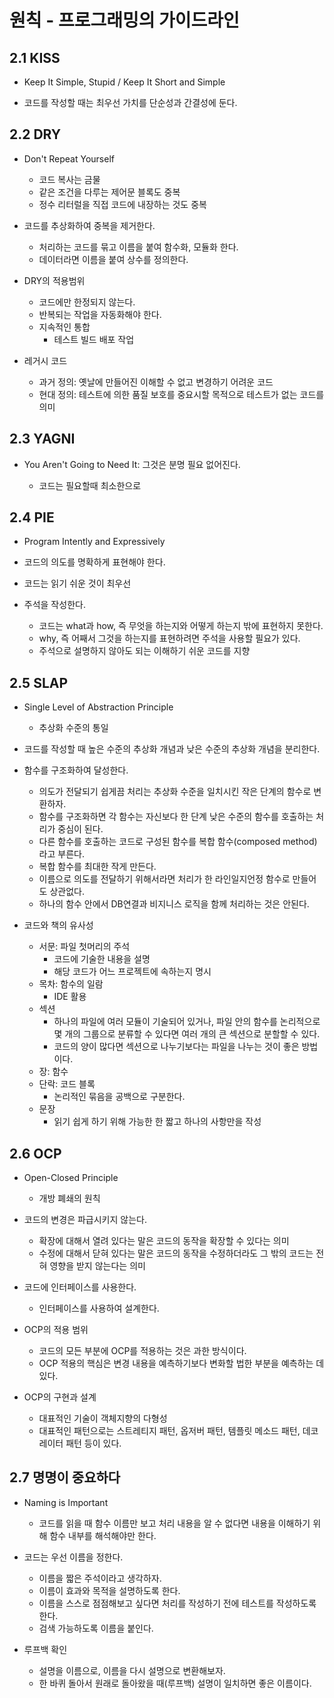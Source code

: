 # 원칙 - 프로그래밍의 가이드라인

## 2.1 KISS

- Keep It Simple, Stupid / Keep It Short and Simple

- 코드를 작성할 때는 최우선 가치를 단순성과 간결성에 둔다.

## 2.2 DRY

- Don't Repeat Yourself

  - 코드 복사는 금물
  - 같은 조건을 다루는 제어문 블록도 중복
  - 정수 리터럴을 직접 코드에 내장하는 것도 중복

- 코드를 추상화하여 중복을 제거한다.
  - 처리하는 코드를 묶고 이름을 붙여 함수화, 모듈화 한다.
  - 데이터라면 이름을 붙여 상수를 정의한다.

- DRY의 적용범위
  - 코드에만 한정되지 않는다.
  - 반복되는 작업을 자동화해야 한다.
  - 지속적인 통합
    - 테스트 빌드 배포 작업

- 레거시 코드
  - 과거 정의: 옛날에 만들어진 이해할 수 없고 변경하기 어려운 코드
  - 현대 정의: 테스트에 의한 품질 보호를 중요시할 목적으로 테스트가 없는 코드를 의미

## 2.3 YAGNI

- You Aren't Going to Need It: 그것은 분명 필요 없어진다.

  - 코드는 필요할때 최소한으로

## 2.4 PIE

- Program Intently and Expressively

- 코드의 의도를 명확하게 표현해야 한다.
- 코드는 읽기 쉬운 것이 최우선
- 주석을 작성한다.
  - 코드는 what과 how, 즉 무엇을 하는지와 어떻게 하는지 밖에 표현하지 못한다.
  - why, 즉 어째서 그것을 하는지를 표현하려면 주석을 사용할 필요가 있다.
  - 주석으로 설명하지 않아도 되는 이해하기 쉬운 코드를 지향

## 2.5 SLAP

- Single Level of Abstraction Principle
  - 추상화 수준의 통일

- 코드를 작성할 때 높은 수준의 추상화 개념과 낮은 수준의 추상화 개념을 분리한다.

- 함수를 구조화하여 달성한다.
  - 의도가 전달되기 쉽게끔 처리는 추상화 수준을 일치시킨 작은 단계의 함수로 변환하자.
  - 함수를 구조화하면 각 함수는 자신보다 한 단계 낮은 수준의 함수를 호출하는 처리가 중심이 된다.
  - 다른 함수를 호출하는 코드로 구성된 함수를 복합 함수(composed method)라고 부른다.
  - 복합 함수를 최대한 작게 만든다.
  - 이름으로 의도를 전달하기 위해서라면 처리가 한 라인일지언정 함수로 만들어도 상관없다.
  - 하나의 함수 안에서 DB연결과 비지니스 로직을 함께 처리하는 것은 안된다.

- 코드와 책의 유사성
  - 서문: 파일 첫머리의 주석
    - 코드에 기술한 내용을 설명
    - 해당 코드가 어느 프로젝트에 속하는지 명시
  - 목차: 함수의 일람
    - IDE 활용
  - 섹션
    - 하나의 파일에 여러 모듈이 기술되어 있거나, 파일 안의 함수를 논리적으로 몇 개의 그룹으로 분류할 수 있다면 여러 개의 큰 섹션으로 분할할 수 있다.
    - 코드의 양이 많다면 섹션으로 나누기보다는 파일을 나누는 것이 좋은 방법이다.
  - 장: 함수
  - 단락: 코드 블록
    - 논리적인 묶음을 공백으로 구분한다.
  - 문장
    - 읽기 쉽게 하기 위해 가능한 한 짧고 하나의 사항만을 작성

## 2.6 OCP

- Open-Closed Principle
  - 개방 폐쇄의 원칙

- 코드의 변경은 파급시키지 않는다.
  - 확장에 대해서 열려 있다는 말은 코드의 동작을 확장할 수 있다는 의미
  - 수정에 대해서 닫혀 있다는 말은 코드의 동작을 수정하더라도 그 밖의 코드는 전혀 영향을 받지 않는다는 의미

- 코드에 인터페이스를 사용한다.
  - 인터페이스를 사용하여 설계한다.

- OCP의 적용 범위
  - 코드의 모든 부분에 OCP를 적용하는 것은 과한 방식이다.
  - OCP 적용의 핵심은 변경 내용을 예측하기보다 변화할 법한 부분을 예측하는 데 있다.

- OCP의 구현과 설계
  - 대표적인 기술이 객체지향의 다형성
  - 대표적인 패턴으로는 스트레티지 패턴, 옵저버 패턴, 템플릿 메소드 패턴, 데코레이터 패턴 등이 있다.

## 2.7 명명이 중요하다

- Naming is Important

  - 코드를 읽을 때 함수 이름만 보고 처리 내용을 알 수 없다면 내용을 이해하기 위해 함수 내부를 해석해야만 한다.

- 코드는 우선 이름을 정한다.
  - 이름을 짧은 주석이라고 생각하자.
  - 이름이 효과와 목적을 설명하도록 한다.
  - 이름을 스스로 점점해보고 싶다면 처리를 작성하기 전에 테스트를 작성하도록 한다.
  - 검색 가능하도록 이름을 붙인다.

- 루프백 확인
  - 설명을 이름으로, 이름을 다시 설명으로 변환해보자.
  - 한 바퀴 돌아서 원래로 돌아왔을 때(루프백) 설명이 일치하면 좋은 이름이다.
